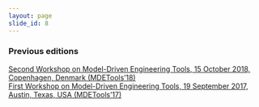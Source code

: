 ```yaml
--- 
layout: page 
slide_id: 8
---
```


### Previous editions

[Second Workshop on Model-Driven Engineering Tools, 15 October 2018, Copenhagen, Denmark (MDETools’18)](https://mdetools.github.io/mdetools18/)  
[First Workshop on Model-Driven Engineering Tools, 19 September 2017, Austin, Texas, USA (MDETools’17)](http://mase.cs.queensu.ca/mdetools/)

